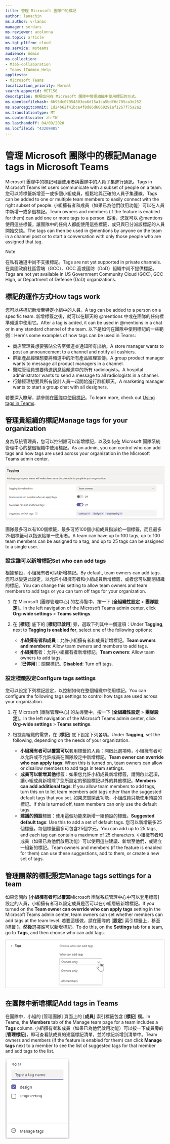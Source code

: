 ```yaml
---
title: 管理 Microsoft 團隊中的標記
author: lanachin
ms.author: v-lanac
manager: serdars
ms.reviewer: acolonna
ms.topic: article
ms.tgt.pltfrm: cloud
ms.service: msteams
audience: Admin
ms.collection:
- M365-collaboration
- Teams_ITAdmin_Help
appliesto:
- Microsoft Teams
localization_priority: Normal
search.appverid: MET150
description: 瞭解如何在 Microsoft 團隊中管理組織中使用標記的方式。
ms.openlocfilehash: 6b95dc07954803ea6d15a1ca5bdf6c705ca3e252
ms.sourcegitcommit: 1d24b62f41bce4f8d86d6060291af1267f75a2a2
ms.translationtype: MT
ms.contentlocale: zh-TW
ms.lasthandoff: 04/09/2020
ms.locfileid: "43209485"
---
```

# <a name="manage-tags-in-microsoft-teams"></a><span data-ttu-id="213c8-103">管理 Microsoft 團隊中的標記</span><span class="sxs-lookup"><span data-stu-id="213c8-103">Manage tags in Microsoft Teams</span></span>

<span data-ttu-id="213c8-104">Microsoft 團隊中的標記可讓使用者與團隊中的人員子集進行通訊。</span><span class="sxs-lookup"><span data-stu-id="213c8-104">Tags in Microsoft Teams let users communicate with a subset of people on a team.</span></span> <span data-ttu-id="213c8-105">您可以將標籤新增至一或多個小組成員，輕鬆地與正確的人員子集連線。</span><span class="sxs-lookup"><span data-stu-id="213c8-105">Tags can be added to one or multiple team members to easily connect with the right subset of people.</span></span> <span data-ttu-id="213c8-106">小組擁有者和成員（如果已為他們啟用功能）可以在人員中新增一或多個標記。</span><span class="sxs-lookup"><span data-stu-id="213c8-106">Team owners and members (if the feature is enabled for them) can add one or more tags to a person.</span></span> <span data-ttu-id="213c8-107">然後，您就可以 @mentions 使用這些標籤，讓團隊中的任何人都能使用這些標籤，或只與已分派該標記的人員開始交談。</span><span class="sxs-lookup"><span data-stu-id="213c8-107">The tags can then be used in @mentions by anyone on the team in a channel post or to start a conversation with only those people who are assigned that tag.</span></span>

> [!NOTE]
> <span data-ttu-id="213c8-108">在私有通道中尚不支援標記。</span><span class="sxs-lookup"><span data-stu-id="213c8-108">Tags are not yet supported in private channels.</span></span> <span data-ttu-id="213c8-109">在美國政府社區雲端（GCC）、GCC 高或國防（DoD）組織中尚不提供標記。</span><span class="sxs-lookup"><span data-stu-id="213c8-109">Tags are not yet available in US Government Community Cloud (GCC), GCC High, or Department of Defense (DoD) organizations.</span></span>

## <a name="how-tags-work"></a><span data-ttu-id="213c8-110">標記的運作方式</span><span class="sxs-lookup"><span data-stu-id="213c8-110">How tags work</span></span>

<span data-ttu-id="213c8-111">您可以將標記新增至特定小組中的人員。</span><span class="sxs-lookup"><span data-stu-id="213c8-111">A tag can be added to a person on a specific team.</span></span> <span data-ttu-id="213c8-112">新增標籤之後，就可以在聊天的 @mentions 中或在團隊的任何標準頻道中使用它。</span><span class="sxs-lookup"><span data-stu-id="213c8-112">After a tag is added, it can be used in @mentions in a chat or in any standard channel of the team.</span></span> <span data-ttu-id="213c8-113">以下是如何在團隊中使用標記的一些範例：</span><span class="sxs-lookup"><span data-stu-id="213c8-113">Here's some examples of how tags can be used in Teams:</span></span>

- <span data-ttu-id="213c8-114">商店管理員想要張貼公告至頻道並通知所有出納。</span><span class="sxs-lookup"><span data-stu-id="213c8-114">A store manager wants to post an announcement to a channel and notify all cashiers.</span></span>
- <span data-ttu-id="213c8-115">群組產品經理想要將頻道中的所有產品經理宣傳。</span><span class="sxs-lookup"><span data-stu-id="213c8-115">A group product manager wants to message all product managers in a channel.</span></span>
- <span data-ttu-id="213c8-116">醫院管理員想要傳送訊息給頻道中的所有 radiologists。</span><span class="sxs-lookup"><span data-stu-id="213c8-116">A hospital administrator wants to send a message to all radiologists in a channel.</span></span>
- <span data-ttu-id="213c8-117">行銷經理想要與所有設計人員一起開始進行群組聊天。</span><span class="sxs-lookup"><span data-stu-id="213c8-117">A marketing manager wants to start a group chat with all designers.</span></span>

<span data-ttu-id="213c8-118">若要深入瞭解，請參閱[在團隊中使用標記](https://support.office.com/article/using-tags-in-teams-667bd56f-32b8-4118-9a0b-56807c96d91e)。</span><span class="sxs-lookup"><span data-stu-id="213c8-118">To learn more, check out [Using tags in Teams](https://support.office.com/article/using-tags-in-teams-667bd56f-32b8-4118-9a0b-56807c96d91e).</span></span>

## <a name="manage-tags-for-your-organization"></a><span data-ttu-id="213c8-119">管理貴組織的標記</span><span class="sxs-lookup"><span data-stu-id="213c8-119">Manage tags for your organization</span></span>

<span data-ttu-id="213c8-120">身為系統管理員，您可以控制誰可以新增標記，以及如何在 Microsoft 團隊系統管理中心的整個組織中使用標記。</span><span class="sxs-lookup"><span data-stu-id="213c8-120">As an admin, you can control who can add tags and how tags are used across your organization in the Microsoft Teams admin center.</span></span>

![Microsoft 團隊系統管理中心的標記設定的螢幕擷取畫面](media/manage-tags-admin-settings.png)

<span data-ttu-id="213c8-122">團隊最多可以有100個標籤，最多可將100個小組成員指派給一個標籤，而且最多25個標籤可以指派給單一使用者。</span><span class="sxs-lookup"><span data-stu-id="213c8-122">A team can have up to 100 tags, up to 100 team members can be assigned to a tag, and up to 25 tags can be assigned to a single user.</span></span> 

### <a name="set-who-can-add-tags"></a><span data-ttu-id="213c8-123">設定誰可以新增標記</span><span class="sxs-lookup"><span data-stu-id="213c8-123">Set who can add tags</span></span>

<span data-ttu-id="213c8-124">根據預設，小組擁有者可以新增標記。</span><span class="sxs-lookup"><span data-stu-id="213c8-124">By default, team owners can add tags.</span></span> <span data-ttu-id="213c8-125">您可以變更此設定，以允許小組擁有者和小組成員新增標籤，或者您可以關閉組織的標記。</span><span class="sxs-lookup"><span data-stu-id="213c8-125">You can change this setting to allow team owners and team members to add tags or you can turn off tags for your organization.</span></span>

1. <span data-ttu-id="213c8-126">在 Microsoft [團隊管理中心] 的左導覽中，按一下 [**全組織性設定** > **團隊設定**]。</span><span class="sxs-lookup"><span data-stu-id="213c8-126">In the left navigation of the Microsoft Teams admin center, click **Org-wide settings** > **Teams settings**.</span></span>
2. <span data-ttu-id="213c8-127">在 [**標記**] 底下的 [**標記已啟用**] 旁，選取下列其中一個選項：</span><span class="sxs-lookup"><span data-stu-id="213c8-127">Under **Tagging**, next to **Tagging is enabled for**, select one of the following options:</span></span>

    - <span data-ttu-id="213c8-128">**小組擁有者和成員**：允許小組擁有者和成員新增標記。</span><span class="sxs-lookup"><span data-stu-id="213c8-128">**Team owners and members**: Allow team owners and members to add tags.</span></span>
    - <span data-ttu-id="213c8-129">**小組擁有**者：允許小組擁有者新增標記。</span><span class="sxs-lookup"><span data-stu-id="213c8-129">**Team owners**: Allow team owners to add tags.</span></span>
    - <span data-ttu-id="213c8-130">[**已停用**]：關閉標記。</span><span class="sxs-lookup"><span data-stu-id="213c8-130">**Disabled**: Turn off tags.</span></span>

### <a name="configure-tags-settings"></a><span data-ttu-id="213c8-131">設定標籤設定</span><span class="sxs-lookup"><span data-stu-id="213c8-131">Configure tags settings</span></span>

<span data-ttu-id="213c8-132">您可以設定下列標記設定，以控制如何在整個組織中使用標記。</span><span class="sxs-lookup"><span data-stu-id="213c8-132">You can configure the following tags settings to control how tags are used across your organization.</span></span>

1. <span data-ttu-id="213c8-133">在 Microsoft [團隊管理中心] 的左導覽中，按一下 [**全組織性設定** > **團隊設定**]。</span><span class="sxs-lookup"><span data-stu-id="213c8-133">In the left navigation of the Microsoft Teams admin center, click **Org-wide settings** > **Teams settings**.</span></span>
2. <span data-ttu-id="213c8-134">根據貴組織的需求，在 [**標記**] 底下設定下列各項。</span><span class="sxs-lookup"><span data-stu-id="213c8-134">Under **Tagging**, set the following, depending on the needs of your organization.</span></span>

    - <span data-ttu-id="213c8-135">**小組擁有者可以覆寫可以**套用標籤的人員：開啟此選項時，小組擁有者可以允許或不允許成員在團隊設定中新增標記。</span><span class="sxs-lookup"><span data-stu-id="213c8-135">**Team owner can override who can apply tags**: When this is turned on, team owners can allow or disallow members to add tags in team settings.</span></span>
    - <span data-ttu-id="213c8-136">**成員可以新增其他**標籤：如果您允許小組成員新增標籤，請開啟此選項，讓小組成員新增除了您所設定的預設標記以外的其他標記。</span><span class="sxs-lookup"><span data-stu-id="213c8-136">**Members can add additional tags**: If you allow team members to add tags, turn this on to let team members add tags other than the suggested default tags that you set.</span></span> <span data-ttu-id="213c8-137">如果您關閉此功能，小組成員只能使用預設的標記。</span><span class="sxs-lookup"><span data-stu-id="213c8-137">If this is turned off, team members can only use the default tags.</span></span>
    - <span data-ttu-id="213c8-138">**建議的預設**標籤：使用這個功能來新增一組預設的標籤。</span><span class="sxs-lookup"><span data-stu-id="213c8-138">**Suggested default tags**: Use this to add a set of default tags.</span></span> <span data-ttu-id="213c8-139">您可以新增最多25個標籤，每個標籤最多可包含25個字元。</span><span class="sxs-lookup"><span data-stu-id="213c8-139">You can add up to 25 tags, and each tag can contain a maximum of 25 characters.</span></span> <span data-ttu-id="213c8-140">小組擁有者和成員（如果已為他們啟用功能）可以使用這些建議、新增至他們，或建立一組新的標記。</span><span class="sxs-lookup"><span data-stu-id="213c8-140">Team owners and members (if the feature is enabled for them) can use these suggestions, add to them, or create a new set of tags.</span></span>

## <a name="manage-tags-settings-for-a-team"></a><span data-ttu-id="213c8-141">管理團隊的標記設定</span><span class="sxs-lookup"><span data-stu-id="213c8-141">Manage tags settings for a team</span></span>

<span data-ttu-id="213c8-142">如果您開啟 [**小組擁有者可以覆寫**Microsoft 團隊系統管理中心中可以套用標籤] 設定的人員，小組擁有者可以設定成員是否可以在小組層級新增標記。</span><span class="sxs-lookup"><span data-stu-id="213c8-142">If you turned on the **Team owner can override who can apply tags** setting in the Microsoft Teams admin center, team owners can set whether members can add tags at the team level.</span></span> <span data-ttu-id="213c8-143">若要這樣做，請在團隊的 [**設定**] 索引標籤上，移至 [標籤 **]，然後**選擇誰可以新增標記。</span><span class="sxs-lookup"><span data-stu-id="213c8-143">To do this, on the **Settings** tab for a team, go to **Tags**, and then choose who can add tags.</span></span>

![小組層次上的 [標籤] 設定的螢幕擷取畫面](media/manage-tags-team-settings.png)

## <a name="add-tags-in-teams"></a><span data-ttu-id="213c8-145">在團隊中新增標記</span><span class="sxs-lookup"><span data-stu-id="213c8-145">Add tags in Teams</span></span>

<span data-ttu-id="213c8-146">在團隊中，小組的 [管理團隊] 頁面上的 [**成員**] 索引標籤包含 [**標記**] 欄。</span><span class="sxs-lookup"><span data-stu-id="213c8-146">In Teams, the **Members** tab of the Manage team page for a team includes a **Tags** column.</span></span> <span data-ttu-id="213c8-147">小組擁有者和成員（如果已為他們啟用功能）可以按一下成員旁的 [**管理標記**]，即可查看該成員的建議標記清單，並將標記新增到清單中。</span><span class="sxs-lookup"><span data-stu-id="213c8-147">Team owners and members (if the feature is enabled for them) can click **Manage tags** next to a member to see the list of suggested tags for that member and add tags to the list.</span></span>

![<span data-ttu-id="213c8-148">如何在團隊用戶端套用標記的螢幕擷取畫面</span><span class="sxs-lookup"><span data-stu-id="213c8-148">Screenshot of how to apply tags in the Teams client</span></span> ](media/manage-tags-teams.png) 
